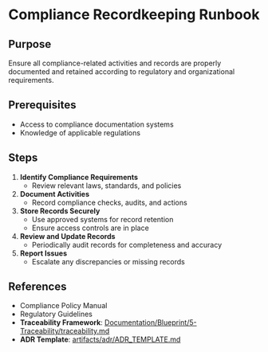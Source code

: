 # Compliance Recordkeeping Runbook

## Purpose

Ensure all compliance-related activities and records are properly documented and
retained according to regulatory and organizational requirements.

## Prerequisites

- Access to compliance documentation systems
- Knowledge of applicable regulations

## Steps

1. **Identify Compliance Requirements**
   - Review relevant laws, standards, and policies
2. **Document Activities**
   - Record compliance checks, audits, and actions
3. **Store Records Securely**
   - Use approved systems for record retention
   - Ensure access controls are in place
4. **Review and Update Records**
   - Periodically audit records for completeness and accuracy
5. **Report Issues**
   - Escalate any discrepancies or missing records

## References

- Compliance Policy Manual
- Regulatory Guidelines
- **Traceability Framework**: [Documentation/Blueprint/5-Traceability/traceability.md](../Documentation/Blueprint/5-Traceability/traceability.md)
- **ADR Template**: [artifacts/adr/ADR_TEMPLATE.md](../artifacts/adr/ADR_TEMPLATE.md)

